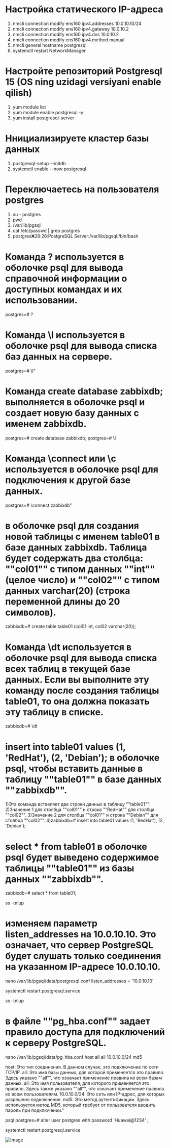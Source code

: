 # Настройка статического IP-адреса 
1) nmcli connection modify ens160 ipv4.addresses 10.0.10.10/24 
2) nmcli connection modify ens160 ipv4.gateway 10.0.10.2 
3) nmcli connection modify ens160 ipv4.dns 10.0.10.2
4) nmcli connection modify ens160 ipv4.method manual
5) nmcli general hostname postgresql
6) systemctl restart NetworkManager

# Настройте репозиторий Postgresql 15 (OS ning uzidagi versiyani enable qilish)
1) yum module list
2) yum module enable postgresql -y
3) yum install postgresql-server

# Ннициализируете кластер базы данных
1) postgresql-setup --initdb
2) systemctl enable --now postgresql

# Переключаетесь на пользователя postgres
1) su - postgres
2) pwd
3) /var/lib/pgsql
4) cat /etc/passwd | grep postgres
5) postgres:x:26:26:PostgreSQL Server:/var/lib/pgsql:/bin/bash

# Команда \? используется в оболочке psql для вывода справочной информации о доступных командах и их использовании. 
postgres=# \?
# Команда \l используется в оболочке psql для вывода списка баз данных на сервере.
postgres=# \l"

# Команда create database zabbixdb; выполняется в оболочке psql и создает новую базу данных с именем zabbixdb.
postgres=# create database zabbixdb;
postgres=# \l
# Команда \connect или \c используется в оболочке psql для подключения к другой базе данных. 
postgres=# \connect zabbixdb"

# в оболочке psql для создания новой таблицы с именем table01 в базе данных zabbixdb. Таблица будет содержать два столбца: ""col01"" с типом данных ""int"" (целое число) и ""col02"" с типом данных varchar(20) (строка переменной длины до 20 символов).
zabbixdb=# create table table01 (col01 int, col02 varchar(20));
# Команда \dt используется в оболочке psql для вывода списка всех таблиц в текущей базе данных. Если вы выполните эту команду после создания таблицы table01, то она должна показать эту таблицу в списке.
zabbixdb=# \dt
# insert into table01 values (1, 'RedHat'), (2, 'Debian'); в оболочке psql, чтобы вставить данные в таблицу ""table01"" в базе данных ""zabbixdb"".
1)Эта команда вставляет две строки данных в таблицу ""table01"":
2)Значение 1 для столбца ""col01"" и строка ""RedHat"" для столбца ""col02"".
3)Значение 2 для столбца ""col01"" и строка ""Debian"" для столбца ""col02"".
4)zabbixdb=# insert into table01 values (1, 'RedHat'), (2, 'Debian');
# select * from table01 в оболочке psql будет выведено содержимое таблицы ""table01"" из базы данных ""zabbixdb"". 
zabbixdb=# select * from table01;

ss -tnlup

# изменяем параметр listen_addresses на 10.0.10.10. Это означает, что сервер PostgreSQL будет слушать только соединения на указанном IP-адресе 10.0.10.10.
nano /var/lib/pgsql/data/postgresql.conf
listen_addresses = '10.0.10.10'

systemctl restart postgresql.service

ss -tnlup

# в файле ""pg_hba.conf"" задает правило доступа для подключений к серверу PostgreSQL.
nano /var/lib/pgsql/data/pg_hba.conf
host    all             all             10.0.10.0/24            md5

host: Это тип соединения. В данном случае, это подключение по сети TCP/IP.
all: Это имя базы данных, для которой применяется это правило. Здесь указано ""all"", что означает применение правила ко всем базам данных.
all: Это имя пользователя, для которого применяется это правило. Здесь также указано ""all"", что означает применение правила ко всем пользователям.
10.0.10.0/24: Это сеть или IP-адрес, для которых разрешено подключение.
md5: Это метод аутентификации. Здесь используется метод MD5, который требует от пользователя вводить пароль при подключении."

psql 
postgres=# alter user postgres with password 'Huawei@1234' ;

systemctl restart postgresql.service

![image](https://github.com/user-attachments/assets/9d6b2f46-28d9-4ce3-8b43-a92aa25e2588)


